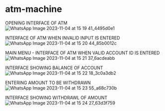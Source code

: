# atm-machine

OPENING INTERFACE OF ATM
![WhatsApp Image 2023-11-04 at 15 19 41_4495d0e1](https://github.com/kundu-baivab/atm-machine/assets/118578089/fb38a150-ab9d-4b50-a01d-ae623d019647)

INTERFACE OF ATM WHEN INVALID INPUT IS ENTERED
![WhatsApp Image 2023-11-04 at 15 20 44_85b0012c](https://github.com/kundu-baivab/atm-machine/assets/118578089/27f79414-3e96-44b3-9db3-576c73fc6300)

MAIN MENU - INTERFACE OF ATM WHEN VALID ACCOUNT ID IS ENTERED 
![WhatsApp Image 2023-11-04 at 15 21 37_6acdeabb](https://github.com/kundu-baivab/atm-machine/assets/118578089/ba232b93-37ed-4f72-82da-14541c305704)

INTERFACE SHOWING BALANCE OF ACCOUNT
![WhatsApp Image 2023-11-04 at 15 22 18_3c0a3db2](https://github.com/kundu-baivab/atm-machine/assets/118578089/76631326-bf30-4e45-8900-1f4ba0a42548)

ENTERING AMOUNT TO BE WITHDRAWN
![WhatsApp Image 2023-11-04 at 15 23 55_a68c730b](https://github.com/kundu-baivab/atm-machine/assets/118578089/505454d5-c225-48be-9d21-83369fa2a9da)

INTERFACE SHOWING WITHDRAWL OF AMOUNT
![WhatsApp Image 2023-11-04 at 15 24 27_63d3f759](https://github.com/kundu-baivab/atm-machine/assets/118578089/323f9c3c-51e7-4b7d-b8cf-2bc0967e91eb)






